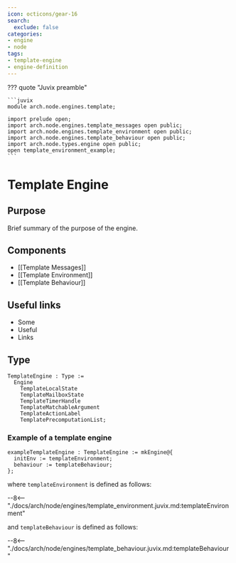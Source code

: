 ```yaml
---
icon: octicons/gear-16
search:
  exclude: false
categories:
- engine
- node
tags:
- template-engine
- engine-definition
---
```


??? quote "Juvix preamble"

    ```juvix
    module arch.node.engines.template;

    import prelude open;
    import arch.node.engines.template_messages open public;
    import arch.node.engines.template_environment open public;
    import arch.node.engines.template_behaviour open public;
    import arch.node.types.engine open public;
    open template_environment_example;
    ```

# Template Engine

## Purpose

Brief summary of the purpose of the engine.

## Components

- [[Template Messages]]
- [[Template Environment]]
- [[Template Behaviour]]

## Useful links

- Some
- Useful
- Links

## Type

<!-- --8<-- [start:TemplateEngine] -->
```juvix
TemplateEngine : Type :=
  Engine
    TemplateLocalState
    TemplateMailboxState
    TemplateTimerHandle
    TemplateMatchableArgument
    TemplateActionLabel
    TemplatePrecomputationList;
```
<!-- --8<-- [end:TemplateEngine] -->

### Example of a template engine

<!-- --8<-- [start:exampleTemplateEngine] -->
```juvix
exampleTemplateEngine : TemplateEngine := mkEngine@{
  initEnv := templateEnvironment;
  behaviour := templateBehaviour;
};
```
<!-- --8<-- [end:exampleTemplateEngine] -->

where `templateEnvironment` is defined as follows:

--8<-- "./docs/arch/node/engines/template_environment.juvix.md:templateEnvironment"

and `templateBehaviour` is defined as follows:

--8<-- "./docs/arch/node/engines/template_behaviour.juvix.md:templateBehaviour"
